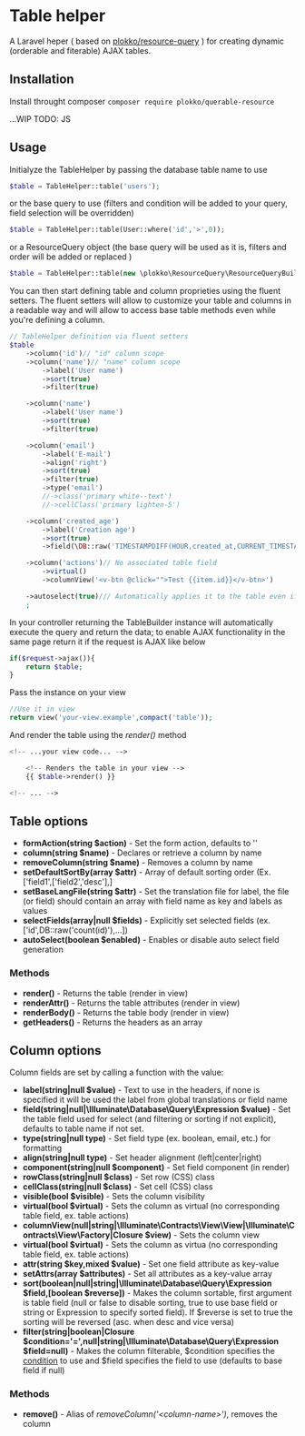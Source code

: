 # Table helper
A Laravel heper ( based on [plokko/resource-query](https://github.com/plokko/resource-query) ) for creating dynamic (orderable and fiterable) AJAX tables.

## Installation
Install throught composer `composer require plokko/querable-resource`

...WIP
TODO: JS
## Usage
Initialyze the TableHelper by passing the database table name to use
```php
$table = TableHelper::table('users');
```
or the base query to use (filters and condition will be added to your query, field selection will be overridden)
```php
$table = TableHelper::table(User::where('id','>',0));
```
or a ResourceQuery object (the base query will be used as it is, filters and order will be added or replaced )
```php
$table = TableHelper::table(new \plokko\ResourceQuery\ResourceQueryBuilder());
```

You can then start defining table and column proprieties using the fluent setters.
The fluent setters will allow to customize your table and columns in a readable way and will allow to access base table methods even while you're defining a column.
```php
// TableHelper definition via fluent setters
$table
    ->column('id')// "id" column scope
    ->column('name')// "name" column scope
        ->label('User name')
        ->sort(true)
        ->filter(true)

    ->column('name')
        ->label('User name')
        ->sort(true)
        ->filter(true)

    ->column('email')
        ->label('E-mail')
        ->align('right')
        ->sort(true)
        ->filter(true)
        ->type('email')
        //->class('primary white--text')
        //->cellClass('primary lighten-5')

    ->column('created_age')
        ->label('Creation age')
        ->sort(true)
        ->field(\DB::raw('TIMESTAMPDIFF(HOUR,created_at,CURRENT_TIMESTAMP )'))

    ->column('actions')// No associated table field
        ->virtual()
        ->columnView('<v-btn @click="">Test {{item.id}}</v-btn>')

    ->autoselect(true)/// Automatically applies it to the table even if in field scope
    ;


```
In your controller returning the TableBuilder instance will automatically execute the query and return the data;
to enable AJAX functionality in the same page return it if the request is AJAX like below
```php
if($request->ajax()){
    return $table;
}
```
Pass the instance on your view
```php
//Use it in view
return view('your-view.example',compact('table'));
```
And render the table using the *render()* method
```php
<!-- ...your view code... -->

    <!-- Renders the table in your view -->
    {{ $table->render() }}

<!-- ... -->
```

## Table options

* **formAction(string $action)** - Set the form action, defaults to ''
* **column(string $name)** - Declares or retrieve a column by name
* **removeColumn(string $name)** - Removes a column by name
* **setDefaultSortBy(array $attr)** - Array of default sorting order (Ex. ['field1',['field2','desc'],]
* **setBaseLangFile(string $attr)** - Set the translation file for label, the file (or field) should contain an array with field name as key and labels as values
* **selectFields(array|null $fields)** - Explicitly set selected fields (ex. ['id',DB::raw('count(id)'),...])
* **autoSelect(boolean $enabled)** - Enables or disable auto select field generation

### Methods

* **render()** - Returns the table (render in view)
* **renderAttr()** - Returns the table attributes (render in view)
* **renderBody()** - Returns the table body (render in view)
* **getHeaders()** - Returns the headers as an array

## Column options

Column fields are set by calling a function with the value:
* **label(string|null $value)** - Text to use in the headers, if none is specified it will be used the label from global translations or field name
* **field(string|null|\Illuminate\Database\Query\Expression $value)** - Set the table field used for select (and filtering or sorting if not explicit), defaults to table name if not set.
* **type(string|null type)** - Set field type (ex. boolean, email, etc.) for formatting
* **align(string|null type)** - Set header alignment (left|center|right)
* **component(string|null $component)** - Set field component (in render)
* **rowClass(string|null $class)** - Set row (CSS) class
* **cellClass(string|null $class)** - Set cell (CSS) class
* **visible(bool $visible)** - Sets the column visibility
* **virtual(bool $virtual)** - Sets the column as virtual (no corresponding table field, ex. table actions)
* **columnView(null|string|\Illuminate\Contracts\View\View|\Illuminate\Contracts\View\Factory|Closure $view)** - Sets the column view
* **virtual(bool $virtual)** - Sets the column as virtua (no corresponding table field, ex. table actions)
* **attr(string $key,mixed $value)** - Set one field attribute as key-value
* **setAttrs(array $attributes)** - Set all attributes as a key-value array
* **sort(boolean|null|string|\Illuminate\Database\Query\Expression $field,[boolean $reverse])** - Makes the column sortable, first argument is table field (null or false to disable sorting, true to use base field or string or Expression to specify sorted field). If $reverse is set to true the sorting will be reversed (asc. when desc and vice versa)
* **filter(string|boolean|Closure $condition='=',null|string|\Illuminate\Database\Query\Expression $field=null)** - Makes the column filterable, $condition specifies the [condition](https://github.com/plokko/resource-query/wiki/Filtering#defining-filters) to use and $field specifies the field to use (defaults to base field if null)

### Methods
* **remove()** - Alias of *removeColumn('\<column-name>')*, removes the column
